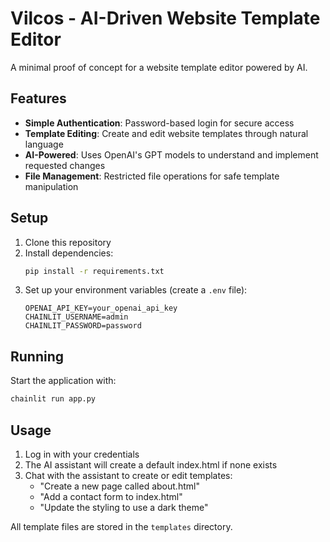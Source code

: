 # Vilcos - AI-Driven Website Template Editor

A minimal proof of concept for a website template editor powered by AI.

## Features

- **Simple Authentication**: Password-based login for secure access
- **Template Editing**: Create and edit website templates through natural language
- **AI-Powered**: Uses OpenAI's GPT models to understand and implement requested changes
- **File Management**: Restricted file operations for safe template manipulation

## Setup

1. Clone this repository
2. Install dependencies:
   ```bash
   pip install -r requirements.txt
   ```
3. Set up your environment variables (create a `.env` file):
   ```
   OPENAI_API_KEY=your_openai_api_key
   CHAINLIT_USERNAME=admin
   CHAINLIT_PASSWORD=password
   ```

## Running

Start the application with:
```bash
chainlit run app.py
```

## Usage

1. Log in with your credentials
2. The AI assistant will create a default index.html if none exists
3. Chat with the assistant to create or edit templates:
   - "Create a new page called about.html"
   - "Add a contact form to index.html"
   - "Update the styling to use a dark theme"

All template files are stored in the `templates` directory. 
